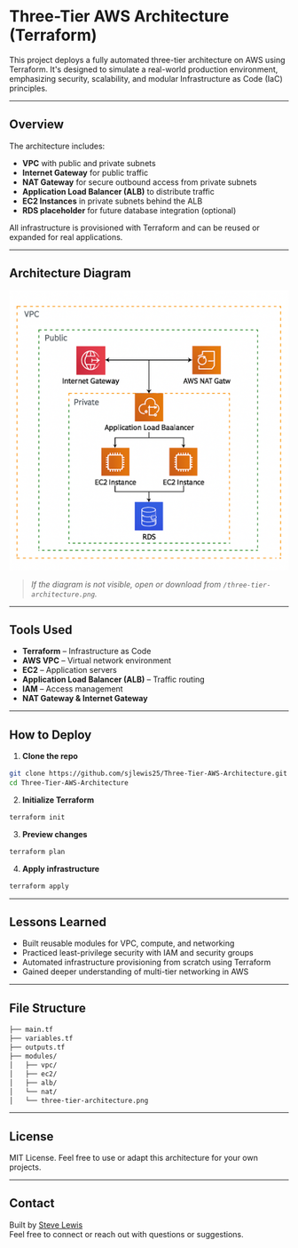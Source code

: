 # Three-Tier AWS Architecture (Terraform)

This project deploys a fully automated three-tier architecture on AWS using Terraform. It's designed to simulate a real-world production environment, emphasizing security, scalability, and modular Infrastructure as Code (IaC) principles.

---

## Overview

The architecture includes:

- **VPC** with public and private subnets  
- **Internet Gateway** for public traffic  
- **NAT Gateway** for secure outbound access from private subnets  
- **Application Load Balancer (ALB)** to distribute traffic  
- **EC2 Instances** in private subnets behind the ALB  
- **RDS placeholder** for future database integration (optional)

All infrastructure is provisioned with Terraform and can be reused or expanded for real applications.

---

## Architecture Diagram

![Three-Tier AWS Architecture](/three-tier-architecture.png)

> *If the diagram is not visible, open or download from `/three-tier-architecture.png`.*

---

## Tools Used

- **Terraform** – Infrastructure as Code  
- **AWS VPC** – Virtual network environment  
- **EC2** – Application servers  
- **Application Load Balancer (ALB)** – Traffic routing  
- **IAM** – Access management  
- **NAT Gateway & Internet Gateway**

---

## How to Deploy

1. **Clone the repo**

```bash
git clone https://github.com/sjlewis25/Three-Tier-AWS-Architecture.git
cd Three-Tier-AWS-Architecture
```

2. **Initialize Terraform**

```bash
terraform init
```

3. **Preview changes**

```bash
terraform plan
```

4. **Apply infrastructure**

```bash
terraform apply
```

---

## Lessons Learned

- Built reusable modules for VPC, compute, and networking  
- Practiced least-privilege security with IAM and security groups  
- Automated infrastructure provisioning from scratch using Terraform  
- Gained deeper understanding of multi-tier networking in AWS

---

## File Structure

```
├── main.tf
├── variables.tf
├── outputs.tf
├── modules/
│   ├── vpc/
│   ├── ec2/
│   ├── alb/
│   └── nat/
│   └── three-tier-architecture.png
```

---

## License

MIT License. Feel free to use or adapt this architecture for your own projects.

---

## Contact

Built by [Steve Lewis](https://github.com/sjlewis25)  
Feel free to connect or reach out with questions or suggestions.


